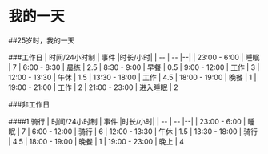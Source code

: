 # 我的一天

##25岁时，我的一天

###工作日
| 时间/24小时制 | 事件 |时长/小时|
| -- | -- |--|
| 23:00 - 6:00 | 睡眠 | 7
| 6:00 - 8:30 | 晨练 | 2.5
| 8:30 - 9:00 | 早餐 | 0.5
| 9:00 - 12:00 | 工作 | 3
| 12:00 - 13:30 | 午休 | 1.5
| 13:30 - 18:00 | 工作 | 4.5
| 18:00 - 19:00 | 晚餐 | 1
| 19:00 - 21:00 | 工作 | 2
| 21:00 - 23:00 | 进入睡眠 | 2

###非工作日

####1 骑行
| 时间/24小时制 | 事件 |时长/小时|
| -- | -- |--|
| 23:00 - 6:00 | 睡眠 | 7
| 6:00 - 12:00 | 骑行 | 6
| 12:00 - 13:30 | 午休 | 1.5
| 13:30 - 18:00 | 骑行 | 4.5
| 18:00 - 19:00 | 晚餐 | 1
| 19:00 - 23:00 | 晚上 | 4
